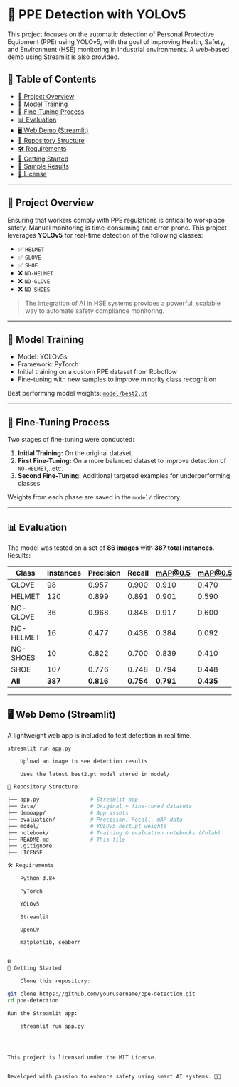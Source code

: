 # 🦺 PPE Detection with YOLOv5

This project focuses on the automatic detection of Personal Protective Equipment (PPE) using YOLOv5, with the goal of improving Health, Safety, and Environment (HSE) monitoring in industrial environments. A web-based demo using Streamlit is also provided.

## 📌 Table of Contents

- [🎯 Project Overview](#-project-overview)
- [🧠 Model Training](#-model-training)
- [🔁 Fine-Tuning Process](#-fine-tuning-process)
- [📊 Evaluation](#-evaluation)
- [🖥️ Web Demo (Streamlit)](#️-web-demo-streamlit)
- [📂 Repository Structure](#-repository-structure)
- [🛠️ Requirements](#️-requirements)
- [🚀 Getting Started](#-getting-started)
- [📸 Sample Results](#-sample-results)
- [📄 License](#-license)

---

## 🎯 Project Overview

Ensuring that workers comply with PPE regulations is critical to workplace safety. Manual monitoring is time-consuming and error-prone. This project leverages **YOLOv5** for real-time detection of the following classes:

- ✅ `HELMET`
- ✅ `GLOVE`
- ✅ `SHOE`
- ❌ `NO-HELMET`
- ❌ `NO-GLOVE`
- ❌ `NO-SHOES`

> The integration of AI in HSE systems provides a powerful, scalable way to automate safety compliance monitoring.

---

## 🧠 Model Training

- Model: YOLOv5s
- Framework: PyTorch
- Initial training on a custom PPE dataset from Roboflow
- Fine-tuning with new samples to improve minority class recognition

Best performing model weights: [`model/best2.pt`](model/)

---

## 🔁 Fine-Tuning Process

Two stages of fine-tuning were conducted:

1. **Initial Training:** On the original dataset
2. **First Fine-Tuning:** On a more balanced dataset to improve detection of `NO-HELMET`,..etc.
3. **Second Fine-Tuning:** Additional targeted examples for underperforming classes

Weights from each phase are saved in the `model/` directory.

---

## 📊 Evaluation

The model was tested on a set of **86 images** with **387 total instances**. Results:

| Class       | Instances | Precision | Recall | mAP@0.5 | mAP@0.5:0.95 |
|-------------|-----------|-----------|--------|---------|--------------|
| GLOVE       | 98        | 0.957     | 0.900  | 0.910   | 0.470        |
| HELMET      | 120       | 0.899     | 0.891  | 0.901   | 0.590        |
| NO-GLOVE    | 36        | 0.968     | 0.848  | 0.917   | 0.600        |
| NO-HELMET   | 16        | 0.477     | 0.438  | 0.384   | 0.092        |
| NO-SHOES    | 10        | 0.822     | 0.700  | 0.839   | 0.410        |
| SHOE        | 107       | 0.776     | 0.748  | 0.794   | 0.448        |
| **All**     | **387**   | **0.816** | **0.754** | **0.791** | **0.435** |


---

## 🖥️ Web Demo (Streamlit)

A lightweight web app is included to test detection in real time.

```bash
streamlit run app.py

    Upload an image to see detection results

    Uses the latest best2.pt model stored in model/

📂 Repository Structure

├── app.py                # Streamlit app
├── data/                 # Original + fine-tuned datasets
├── demoapp/              # App assets
├── evaluation/           # Precision, Recall, mAP data
├── model/                # YOLOv5 best.pt weights
├── notebook/             # Training & evaluation notebooks (Colab)
├── README.md             # This file
├── .gitignore
├── LICENSE

🛠️ Requirements

    Python 3.8+

    PyTorch

    YOLOv5

    Streamlit

    OpenCV

    matplotlib, seaborn


O
🚀 Getting Started

    Clone this repository:

git clone https://github.com/yourusername/ppe-detection.git
cd ppe-detection

Run the Streamlit app:

    streamlit run app.py




This project is licensed under the MIT License.


Developed with passion to enhance safety using smart AI systems. 🤖🦺